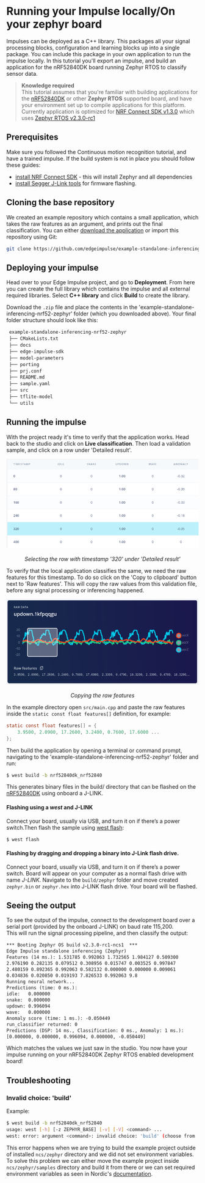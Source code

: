 # Running your Impulse locally/On your zephyr board

Impulses can be deployed as a C++ library. This packages all your signal processing blocks, configuration and learning blocks up into a single package. You can include this package in your own application to run the impulse locally. In this tutorial you'll export an impulse, and build an application for the nRF52840DK board running Zephyr RTOS to classify sensor data.

> **Knowledge required**  
> This tutorial assumes that you're familiar with building applications for the [nRF52840DK][nrf52840dk_docs] or other **Zephyr RTOS** supported board, and have your environment set up to compile applications for this platform. Currently application is optimized for [NRF Connect SDK v1.3.0][ncs_130_docs] which uses [Zephyr RTOS v2.3.0-rc1][zephyr_230_docs]

## Prerequisites

Make sure you followed the Continuous motion recognition tutorial, and have a trained impulse. If the build system is not in place you should follow these guides:
* [install NRF Connect SDK][ncs_install] - this will install Zephyr and all dependencies
* [install Segger J-Link tools][jlink_tools] for firmware flashing. 

## Cloning the base repository
We created an example repository which contains a small application, which takes the raw features as an argument, and prints out the final classification. You can either [download the application][app_gh_download] or import this repository using Git:

```bash
git clone https://github.com/edgeimpulse/example-standalone-inferencing-nrf52-zephyr.git
```

## Deploying your impulse
Head over to your Edge Impulse project, and go to **Deployment**. From here you can create the full library which contains the impulse and all external required libraries. Select **C++ library** and click **Build** to create the library.

Download the `.zip` file and place the contents in the 'example-standalone-inferencing-nrf52-zephyr' folder (which you downloaded above). Your final folder structure should look like this:

```bash
 example-standalone-inferencing-nrf52-zephyr
 ├── CMakeLists.txt
 ├── docs
 ├── edge-impulse-sdk
 ├── model-parameters
 ├── porting
 ├── prj.conf
 ├── README.md
 ├── sample.yaml
 ├── src
 ├── tflite-model
 └── utils
```

## Running the impulse
With the project ready it's time to verify that the application works. Head back to the studio and click on **Live classification**. Then load a validation sample, and click on a row under 'Detailed result'.

<p align="center">
  <img src="img1.png" alt="Selecting the row with timestamp '320' under 'Detailed result'"><br><br>
  <i>Selecting the row with timestamp '320' under 'Detailed result'</i><br>
</p>

To verify that the local application classifies the same, we need the raw features for this timestamp. To do so click on the 'Copy to clipboard' button next to 'Raw features'. This will copy the raw values from this validation file, before any signal processing or inferencing happened.

<p align="center">
  <img src="img2.png" alt="Copying the raw features"><br><br>
  <i>Copying the raw features</i><br>
</p>

In the example directory open `src/main.cpp` and paste the raw features inside the `static const float features[]` definition, for example:
```c
static const float features[] = {
    3.9500, 2.0900, 17.2600, 3.2400, 0.7600, 17.6000 ...
};
```
Then build the application by opening a terminal or command prompt, navigating to the 'example-standalone-inferencing-nrf52-zephyr' folder and run:
```bash
$ west build -b nrf52840dk_nrf52840
```

This generates binary files in the build/ directory that can be flashed on the [nRF52840DK][nrf52840dk_docs] using onboard a J-LINK.

#### Flashing using a *west* and J-LINK
Connect your board, usually via USB, and turn it on if there’s a power switch.Then flash the sample using [west flash][west_flash]:
```bash
$ west flash
```

#### Flashing by dragging and dropping a binary into J-Link flash drive.
Connect your board, usually via USB, and turn it on if there’s a power switch.
Board will appear on your computer as a normal flash drive with name *J-LINK*.
Navigate to the `build/zephyr` folder and move created `zephyr.bin` or `zephyr.hex` into J-LINK flash drive.
Your board will be flashed.

## Seeing the output
To see the output of the impulse, connect to the development board over a serial port (provided by the onboard J-LINK) on baud rate 115,200.  
This will run the signal processing pipeline, and then classify the output:
```
*** Booting Zephyr OS build v2.3.0-rc1-ncs1  ***
Edge Impulse standalone inferencing (Zephyr)
Features (14 ms.): 1.531785 0.992063 1.732565 1.984127 0.509300 2.976190 0.282135 0.079512 0.308956 0.015747 0.003525 0.997847 2.480159 0.892365 0.992063 0.582132 0.000000 0.000000 0.009061 0.034836 0.020850 0.019193 7.826533 0.992063 9.8 
Running neural network...
Predictions (time: 0 ms.):
idle:   0.000000
snake:  0.000000
updown: 0.996094
wave:   0.000000
Anomaly score (time: 1 ms.): -0.050449
run_classifier returned: 0
Predictions (DSP: 14 ms., Classification: 0 ms., Anomaly: 1 ms.): 
[0.000000, 0.000000, 0.996094, 0.000000, -0.050449]
```

Which matches the values we just saw in the studio. You now have your impulse running on your nRF52840DK Zephyr RTOS enabled development board!

## Troubleshooting

### Invalid choice: 'build'

Example:
```bash
$ west build -b nrf52840dk_nrf52840
usage: west [-h] [-z ZEPHYR_BASE] [-v] [-V] <command> ...
west: error: argument <command>: invalid choice: 'build' (choose from 'init', 'update', 'list', 'manifest', 'diff', 'status', 'forall', 'help', 'config', 'topdir', 'selfupdate')
```

This error happens when we are trying to build the example project outside of installed `ncs/zephyr` directory and we did not set environment variables.
To solve this problem we can either move the example project inside `ncs/zephyr/samples` directory and build it from there or we can set required environment variables as seen in Nordic's [documentation][zephyr_env_docs].

[nrf52840dk_docs]: https://developer.nordicsemi.com/nRF_Connect_SDK/doc/1.3.0/zephyr/boards/arm/nrf52840dk_nrf52840/doc/index.html
[ncs_130_docs]: https://developer.nordicsemi.com/nRF_Connect_SDK/doc/1.3.0/nrf/index.html
[zephyr_230_docs]: https://developer.nordicsemi.com/nRF_Connect_SDK/doc/1.3.0/zephyr/index.html
[ncs_install]: https://developer.nordicsemi.com/nRF_Connect_SDK/doc/1.3.0/nrf/gs_assistant.html
[jlink_tools]: https://www.segger.com/downloads/jlink/#J-LinkSoftwareAndDocumentationPack
[app_gh_download]: https://github.com/edgeimpulse/example-standalone-inferencing-nrf52-zephyr/archive/develop.zip
[west_flash]: https://developer.nordicsemi.com/nRF_Connect_SDK/doc/1.3.0/zephyr/guides/west/build-flash-debug.html#west-flashing
[zephyr_env_docs]: https://developer.nordicsemi.com/nRF_Connect_SDK/doc/latest/nrf/gs_installing.html#setting-up-the-command-line-build-environment

